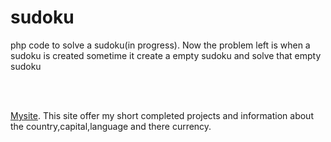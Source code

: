 # sudoku
php code to solve a sudoku(in progress). Now the problem left is when a sudoku is created sometime it create a empty sudoku and solve that empty sudoku
<!--a href='index.php'>Sudoku.</a--><br><br>
<a href='http://www.phenix2803.tk'>Mysite</a>. This site offer my short completed projects and information about the country,capital,language and there currency.
